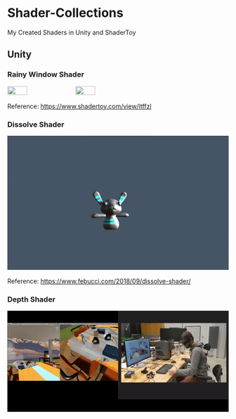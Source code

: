 # Shader-Collections
My Created Shaders in Unity and ShaderToy

## Unity
### Rainy Window Shader

<img src ="https://github.com/Duotun/Shader-Collections/blob/main/Demos/Droplet_leaves.gif" height="30%" width="30%"> 
<img src ="https://github.com/Duotun/Shader-Collections/blob/main/Demos/RainyWindow_leaves.gif" height="30%" width="30%">

Reference: https://www.shadertoy.com/view/ltffzl

### Dissolve Shader

![Dissolve](https://github.com/Duotun/Shader-Collections/blob/main/Demos/dissolveShader.gif)

Reference: https://www.febucci.com/2018/09/dissolve-shader/

### Depth Shader

![Depth](https://github.com/Duotun/Shader-Collections/blob/main/Demos/BlendReality.gif)
